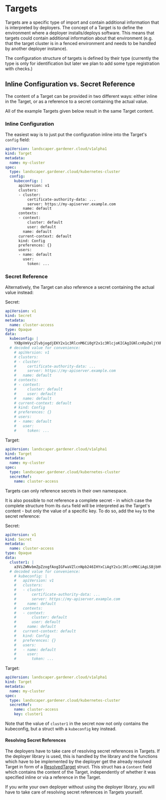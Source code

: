 # Targets

Targets are a specific type of import and contain additional information that is interpreted by deployers.
The concept of a Target is to define the environment where a deployer installs/deploys software.
This means that targets could contain additional information about that environment (e.g. that the target cluster is in 
a fenced environment and needs to be handled by another deployer instance).

The configuration structure of targets is defined by their type (currently the type is only for identification but later 
we plan to add some type registration with checks.)

## Inline Configuration vs. Secret Reference

The content of a Target can be provided in two different ways: either inline in the Target, or as a reference to a secret containing the actual value.

All of the example Targets given below result in the same Target content.

### Inline Configuration

The easiest way is to just put the configuration inline into the Target's `config` field:

```yaml
apiVersion: landscaper.gardener.cloud/v1alpha1
kind: Target
metadata:
  name: my-cluster
spec:
  type: landscaper.gardener.cloud/kubernetes-cluster
  config:
    kubeconfig: |
      apiVersion: v1
      clusters:
      - cluster:
          certificate-authority-data: ...
          server: https://my-apiserver.example.com
        name: default
      contexts:
      - context:
          cluster: default
          user: default
        name: default
      current-context: default
      kind: Config
      preferences: {}
      users:
      - name: default
        user:
          token: ...
```

### Secret Reference

Alternatively, the Target can also reference a secret containing the actual value instead:

Secret:
```yaml
apiVersion: v1
kind: Secret
metadata:
  name: cluster-access
type: Opaque
data:
  kubeconfig: |
    YXBpVmVyc2lvbjogdjEKY2x1c3RlcnM6Ci0gY2x1c3RlcjoKICAgIGNlcnRpZmljYXRlLWF1dGhvcml0eS1kYXRhOiAuLi4KICAgIHNlcnZlcjogaHR0cHM6Ly9teS1hcGlzZXJ2ZXIuZXhhbXBsZS5jb20KICBuYW1lOiBkZWZhdWx0CmNvbnRleHRzOgotIGNvbnRleHQ6CiAgICBjbHVzdGVyOiBkZWZhdWx0CiAgICB1c2VyOiBkZWZhdWx0CiAgbmFtZTogZGVmYXVsdApjdXJyZW50LWNvbnRleHQ6IGRlZmF1bHQKa2luZDogQ29uZmlnCnByZWZlcmVuY2VzOiB7fQp1c2VyczoKLSBuYW1lOiBkZWZhdWx0CiAgdXNlcjoKICAgIHRva2VuOiAuLi4K
  # decoded value for convenience:
    # apiVersion: v1
    # clusters:
    # - cluster:
    #     certificate-authority-data: ...
    #     server: https://my-apiserver.example.com
    #   name: default
    # contexts:
    # - context:
    #     cluster: default
    #     user: default
    #   name: default
    # current-context: default
    # kind: Config
    # preferences: {}
    # users:
    # - name: default
    #   user:
    #     token: ...

```

Target:
```yaml
apiVersion: landscaper.gardener.cloud/v1alpha1
kind: Target
metadata:
  name: my-cluster
spec:
  type: landscaper.gardener.cloud/kubernetes-cluster
  secretRef:
    name: cluster-access
```

Targets can only reference secrets in their own namespace.

It is also possible to not reference a complete secret - in which case the complete structure from its `data` field will be interpreted as the Target's content - but only the value of a specific key. To do so, add the `key` to the secret reference:

Secret:
```yaml
apiVersion: v1
kind: Secret
metadata:
  name: cluster-access
type: Opaque
data:
  cluster1: |
    a3ViZWNvbmZpZzogfAogIGFwaVZlcnNpb246IHYxCiAgY2x1c3RlcnM6CiAgLSBjbHVzdGVyOgogICAgICBjZXJ0aWZpY2F0ZS1hdXRob3JpdHktZGF0YTogLi4uCiAgICAgIHNlcnZlcjogaHR0cHM6Ly9teS1hcGlzZXJ2ZXIuZXhhbXBsZS5jb20KICAgIG5hbWU6IGRlZmF1bHQKICBjb250ZXh0czoKICAtIGNvbnRleHQ6CiAgICAgIGNsdXN0ZXI6IGRlZmF1bHQKICAgICAgdXNlcjogZGVmYXVsdAogICAgbmFtZTogZGVmYXVsdAogIGN1cnJlbnQtY29udGV4dDogZGVmYXVsdAogIGtpbmQ6IENvbmZpZwogIHByZWZlcmVuY2VzOiB7fQogIHVzZXJzOgogIC0gbmFtZTogZGVmYXVsdAogICAgdXNlcjoKICAgICAgdG9rZW46IC4uLgo=
  # decoded value for convenience:
    # kubeconfig: |
    #   apiVersion: v1
    #   clusters:
    #   - cluster:
    #       certificate-authority-data: ...
    #       server: https://my-apiserver.example.com
    #     name: default
    #   contexts:
    #   - context:
    #       cluster: default
    #       user: default
    #     name: default
    #   current-context: default
    #   kind: Config
    #   preferences: {}
    #   users:
    #   - name: default
    #     user:
    #       token: ...
```

Target:
```yaml
apiVersion: landscaper.gardener.cloud/v1alpha1
kind: Target
metadata:
  name: my-cluster
spec:
  type: landscaper.gardener.cloud/kubernetes-cluster
  secretRef:
    name: cluster-access
    key: cluster1
```

Note that the value of `cluster1` in the secret now not only contains the kubeconfig, but a struct with a `kubeconfig` key instead.


#### Resolving Secret References

The deployers have to take care of resolving secret references in Targets. If the deployer library is used, this is handled by the library and the functions which have to be implemented by the deployer get the already resolved Target in form of a [ResolvedTarget](../api-reference/core.md#resolvedtarget) struct. This struct has a `Content` field which contains the content of the Target, independently of whether it was specified inline or via a reference in the Target.

If you write your own deployer without using the deployer library, you will have to take care of resolving secret references in Targets yourself.
